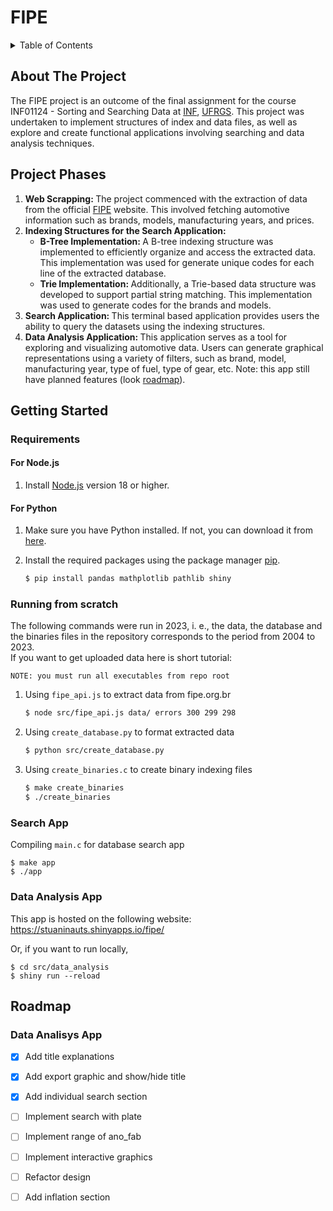 # FIPE
<details>
  <summary>Table of Contents</summary>
  <ol>
    <li><a href="#about-the-project">About The Project</a></li>
    <li><a href="#project-phases">Project Phases</a></li>
    <li>
      <a href="#getting-started">Getting Started</a>
      <ul>
        <li><a href="#requirements">Requirements</a></li>
        <li><a href="#running-from-scratch">Running from scratch</a></li>
        <li><a href="#search-app">Search App</a></li>
        <li><a href="#data-analysis-app">Data Analysis App</a></li>        
      </ul>
    </li>
    <li><a href="#roadmap">Roadmap</a></li>
  </ol>
</details>

<!-- ABOUT THE PROJECT -->
<a name="about-the-project"></a>
## About The Project
The FIPE project is an outcome of the final assignment for the course INF01124 - Sorting and Searching Data at [INF](https://www.inf.ufrgs.br/site/en), [UFRGS](http://www.ufrgs.br/ufrgs/inicial). This project was undertaken to implement structures of index and data files, as well as explore and create functional applications involving searching and data analysis techniques.

<!-- PROJECT PHASES -->
<a name="#project-phases"></a>
## Project Phases
<ol>
	<li><b>Web Scrapping: </b>The project commenced with the extraction of data from the official <a href=https://fipe.org.br>FIPE</a> website. This involved fetching automotive information such as brands, models, manufacturing years, and prices.</li>
	<li><b>Indexing Structures for the Search Application: </b>
		<ul>
			<li><b>B-Tree Implementation: </b> A B-tree indexing structure was implemented to efficiently organize and access the extracted data. This implementation was used for generate unique codes for each line of the extracted database.</li>
			<li><b>Trie Implementation: </b> Additionally, a Trie-based data structure was developed to support partial string matching. This implementation was used to generate codes for the brands and models.</li>
		</ul>
	</li>
    <li><b>Search Application: </b> This terminal based application provides users the ability to query the datasets using the indexing structures.</li>
    <li><b>Data Analysis Application: </b> This application serves as a tool for exploring and visualizing automotive data. Users can generate graphical representations using a variety of filters, such as brand, model, manufacturing year, type of fuel, type of gear, etc.  
    Note: this app still have planned features (look <a href="#roadmap">roadmap</a>).</li>
</ol>

<!-- GETTING STARTED -->
<a name="#getting-started"></a>
## Getting Started

<!-- REQUIREMENTS -->
<a name="#requirements"></a>
### Requirements
#### For Node.js
1. Install [Node.js](https://nodejs.org/) version 18 or higher.

#### For Python
1. Make sure you have Python installed. If not, you can download it from [here](https://www.python.org/downloads/).
2. Install the required packages using the package manager [pip](https://pip.pypa.io/en/stable/).

   ```bash
   $ pip install pandas mathplotlib pathlib shiny
   
<!-- RUNNING FROM SCRATCH -->
<a name="#running-from-scratch"></a>
### Running from scratch
The following commands were run in 2023, i. e., the data, the database and the binaries files in the repository corresponds to the period from 2004 to 2023.  
If you want to get uploaded data here is short tutorial: 


`NOTE: you must run all executables from repo root`

1) Using `fipe_api.js` to extract data from fipe.org.br
    ```bash
    $ node src/fipe_api.js data/ errors 300 299 298

2) Using `create_database.py` to format extracted data
    ```bash
    $ python src/create_database.py

3) Using `create_binaries.c` to create binary indexing files
    ```bash
    $ make create_binaries  
    $ ./create_binaries
    
<!-- SEARCH APP -->
<a name="#search-app"></a>
### Search App

Compiling `main.c` for database search app

    $ make app
    $ ./app

<!-- DATA ANALYSIS -->
<a name="#data-analysis-app"></a>
### Data Analysis App
This app is hosted on the following website:  
https://stuaninauts.shinyapps.io/fipe/

Or, if you want to run locally,

    $ cd src/data_analysis
    $ shiny run --reload


<!-- ROADMAP -->
<a name="roadmap"></a>
## Roadmap
### Data Analisys App
- [x] Add title explanations
- [x] Add export graphic and show/hide title
- [X] Add individual search section
- [ ] Implement search with plate
- [ ] Implement range of ano_fab 
- [ ] Implement interactive graphics
- [ ] Refactor design
- [ ] Add inflation section

